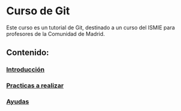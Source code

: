 # Curso de Git

Este curso es un tutorial de Git, destinado a un curso del ISMIE para profesores de la Comunidad de Madrid.

## Contenido:

### [Introducción](/introduccion/introduccion.md)



 


### [Practicas a realizar](/practicas/practicas%20de%20git.md)


### [Ayudas](/comandos/)